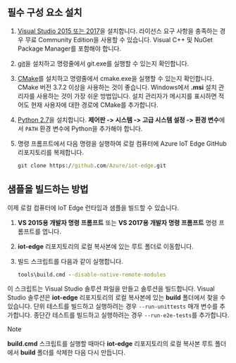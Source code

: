 ## <a name="install-the-prerequisites"></a>필수 구성 요소 설치

1. [Visual Studio 2015 또는 2017](https://www.visualstudio.com)을 설치합니다. 라이선스 요구 사항을 충족하는 경우 무료 Community Edition을 사용할 수 있습니다. Visual C++ 및 NuGet Package Manager를 포함해야 합니다.

1. [git](http://www.git-scm.com)을 설치하고 명령줄에서 git.exe를 실행할 수 있는지 확인합니다.

1. [CMake](https://cmake.org/download/)를 설치하고 명령줄에서 cmake.exe을 실행할 수 있는지 확인합니다. CMake 버전 3.7.2 이상을 사용하는 것이 좋습니다. Windows에서 **.msi** 설치 관리자를 사용하는 것이 가장 쉬운 방법입니다. 설치 관리자가 메시지를 표시하면 적어도 현재 사용자에 대한 경로에 CMake를 추가합니다.

1. [Python 2.7](https://www.python.org/downloads/release/python-27)을 설치합니다. **제어판 -> 시스템 -> 고급 시스템 설정 -> 환경 변수**에서 `PATH` 환경 변수에 Python을 추가해야 합니다.

1. 명령 프롬프트에서 다음 명령을 실행하여 로컬 컴퓨터에 Azure IoT Edge GitHub 리포지토리를 복제합니다.

    ```cmd
    git clone https://github.com/Azure/iot-edge.git
    ```

## <a name="how-to-build-the-sample"></a>샘플을 빌드하는 방법

이제 로컬 컴퓨터에 IoT Edge 런타임과 샘플을 빌드할 수 있습니다.

1. **VS 2015용 개발자 명령 프롬프트** 또는 **VS 2017용 개발자 명령 프롬프트** 명령 프롬프트를 엽니다.

1. **iot-edge** 리포지토리의 로컬 복사본에 있는 루트 폴더로 이동합니다.

1. 빌드 스크립트를 다음과 같이 실행합니다.

    ```cmd
    tools\build.cmd --disable-native-remote-modules
    ```

이 스크립트는 Visual Studio 솔루션 파일을 만들고 솔루션을 빌드합니다. Visual Studio 솔루션은 **iot-edge** 리포지토리의 로컬 복사본에 있는 **build** 폴더에서 찾을 수 있습니다. 단위 테스트를 빌드하고 실행하려는 경우 `--run-unittests` 매개 변수를 추가합니다. 종단간 테스트를 빌드하고 실행하려는 경우 `--run-e2e-tests`를 추가합니다.

> [!NOTE]
> **build.cmd** 스크립트를 실행할 때마다 **iot-edge** 리포지토리의 로컬 복사본 루트 폴더에서 **build** 폴더를 삭제한 다음 다시 만듭니다.
